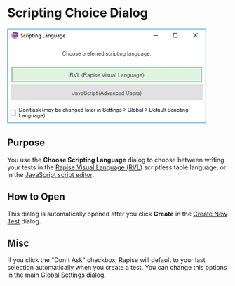 # Scripting Choice Dialog

![choose_scripting_dialog](./img/scripting_language_rvl.png)

## Purpose

You use the **Choose Scripting Language** dialog to choose between writing your tests in the [Rapise Visual Language (RVL)](visual_language.md) scriptless table language, or in the [JavaScript script editor](javascript_ide.md).

## How to Open

This dialog is automatically opened after you click **Create** in the [Create New Test](create_new_test_dialog.md) dialog.

## Misc
If you click the "Don't Ask" checkbox, Rapise will default to your last selection automatically when you create a test. You can change this options in the main [Global Settings dialog](options_dialog.md).
